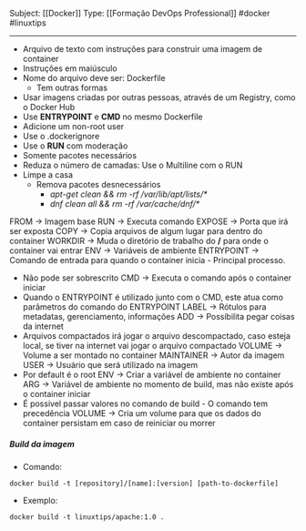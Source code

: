 Subject: [[Docker]] 
Type: [[Formação DevOps Professional]]  #docker #linuxtips 

----
- Arquivo de texto com instruções para construir uma imagem de container
- Instruções em maiúsculo
- Nome do arquivo deve ser: Dockerfile
	- Tem outras formas
- Usar imagens criadas por outras pessoas, através de um Registry, como o Docker Hub
- Use **ENTRYPOINT** e **CMD** no mesmo Dockerfile
- Adicione um non-root user
- Use o .dockerignore
- Use o **RUN** com moderação
- Somente pacotes necessários
- Reduza o número de camadas: Use o Multiline com o RUN
- Limpe a casa
	- Remova pacotes desnecessários 
		- *apt-get clean && rm -rf /var/lib/apt/lists/\**
		- *dnf clean all && rm -rf /var/cache/dnf/\**

FROM -> Imagem base
RUN ->  Executa comando 
EXPOSE -> Porta que irá ser exposta
COPY -> Copia arquivos de algum lugar para dentro do container
WORKDIR -> Muda o diretório de trabalho do **/** para onde o container vai entrar
ENV -> Variáveis de ambiente
ENTRYPOINT -> Comando de entrada para quando o container inicia - Principal processo. 
- Não pode ser sobrescrito
CMD -> Executa o comando após o container iniciar
- Quando o ENTRYPOINT é utilizado junto com o CMD, este atua como parâmetros do comando do ENTRYPOINT
LABEL -> Rótulos para metadatas, gerenciamento, informações
ADD -> Possíbilita pegar coisas da internet
- Arquivos compactados irá jogar o arquivo descompactado, caso esteja local, se tiver na internet vai jogar o arquivo compactado
VOLUME -> Volume a ser montado no container
MAINTAINER -> Autor da imagem
USER -> Usuário que será utilizado na imagem
- Por default é o root
ENV -> Criar a variável de ambiente no container
ARG -> Variável de ambiente no momento de build, mas não existe após o container iniciar
- É possivel passar valores no comando de build - O comando tem precedência
VOLUME -> Cria um volume para que os dados do container persistam em caso de reiniciar ou morrer


##### Build da imagem
- Comando:
```[bash]
docker build -t [repository]/[name]:[version] [path-to-dockerfile]
```
- Exemplo:
```[bash]
docker build -t linuxtips/apache:1.0 .
```


